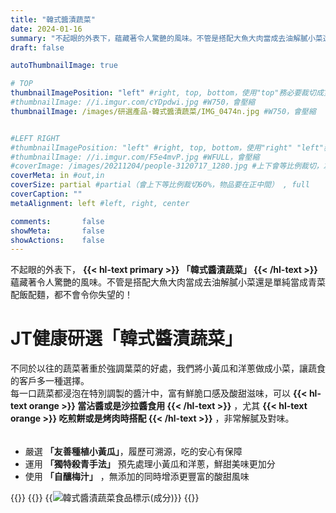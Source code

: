 ```yaml
---
title: "韓式醬漬蔬菜"
date: 2024-01-16
summary: "不起眼的外表下，蘊藏著令人驚艷的風味。不管是搭配大魚大肉當成去油解膩小菜還是單純當成青菜配飯配麵，都不會令你失望的！"
draft: false

autoThumbnailImage: true

# TOP
thumbnailImagePosition: "left" #right, top, bottom，使用"top"務必要裁切成寬度750，這樣才會正確顯示，其他用原尺寸即可
#thumbnailImage: //i.imgur.com/cYDpdwi.jpg #W750，會壓縮
thumbnailImage: /images/研選產品-韓式醬漬蔬菜/IMG_0474n.jpg #W750，會壓縮


#LEFT RIGHT
#thumbnailImagePosition: "left" #right, top, bottom，使用"right" "left"務必要裁切成接近正方形，這樣才會正確顯示
#thumbnailImage: //i.imgur.com/F5e4mvP.jpg #WFULL，會壓縮
#coverImage: /images/20211204/people-3120717_1280.jpg #上下會等比例裁切，左右不變，WFULL
coverMeta: in #out,in
coverSize: partial #partial（會上下等比例裁切60%，物品要在正中間） , full
coverCaption: ""
metaAlignment: left #left, right, center

comments:       false
showMeta:       false
showActions:    false
---
```

不起眼的外表下，
**{{< hl-text primary >}}
「韓式醬漬蔬菜」
{{< /hl-text >}}**
蘊藏著令人驚艷的風味。不管是搭配大魚大肉當成去油解膩小菜還是單純當成青菜配飯配麵，都不會令你失望的！

# JT健康研選「韓式醬漬蔬菜」

不同於以往的蔬菜著重於強調葉菜的好處，我們將小黃瓜和洋蔥做成小菜，讓蔬食的客戶多一種選擇。\
每一口蔬菜都浸泡在特別調製的醬汁中，富有鮮脆口感及酸甜滋味，可以
**{{< hl-text orange >}}
當沾醬或是沙拉醬食用
{{< /hl-text >}}**
，尤其
**{{< hl-text orange >}}
吃煎餅或是烤肉時搭配
{{< /hl-text >}}**
，非常解膩及對味。
######

* 嚴選 **「友善種植小黃瓜」**，履歷可溯源，吃的安心有保障
* 運用 **「獨特殺青手法」** 預先處理小黃瓜和洋蔥，鮮甜美味更加分
* 使用 **「自釀梅汁」** ，無添加的同時增添更豐富的酸甜風味

{{<image classes="clear">}}
{{<image classes="nocaption fancybox fig-100" thumbnail-width="95%" thumbnail-height="95%" src="/images/研選產品-韓式醬漬蔬菜/IMG_0474.jpg" title="" >}}
{{<image classes="left nocaption fancybox fig-100" thumbnail-width="60%" thumbnail-height="60%" src="/images/食品標示/韓式醬漬蔬菜食品標示(成分).jpg" title="韓式醬漬蔬菜食品標示(成分)" >}}
{{<image classes="clear">}}